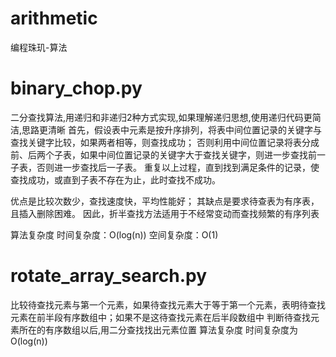# arithmetic
编程珠玑-算法
# binary_chop.py
二分查找算法,用递归和非递归2种方式实现,如果理解递归思想,使用递归代码更简洁,思路更清晰
首先，假设表中元素是按升序排列，将表中间位置记录的关键字与查找关键字比较，如果两者相等，则查找成功；
否则利用中间位置记录将表分成前、后两个子表，如果中间位置记录的关键字大于查找关键字，则进一步查找前一子表，否则进一步查找后一子表。
重复以上过程，直到找到满足条件的记录，使查找成功，或直到子表不存在为止，此时查找不成功。

优点是比较次数少，查找速度快，平均性能好；
其缺点是要求待查表为有序表，且插入删除困难。
因此，折半查找方法适用于不经常变动而查找频繁的有序列表

算法复杂度
时间复杂度：O(log(n))
空间复杂度：O(1)


# rotate_array_search.py
比较待查找元素与第一个元素，如果待查找元素大于等于第一个元素，表明待查找元素在前半段有序数组中；如果不是这待查找元素在后半段数组中
判断待查找元素所在的有序数组以后,用二分查找找出元素位置
算法复杂度
时间复杂度为O(log(n))

